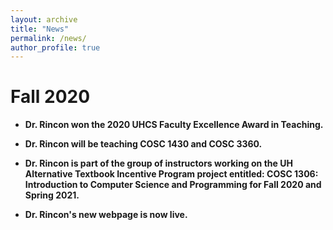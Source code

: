 ```yaml
---
layout: archive
title: "News"
permalink: /news/
author_profile: true
---
```


Fall 2020
======

* **Dr. Rincon won the 2020 UHCS Faculty Excellence Award in Teaching.**

* **Dr. Rincon will be teaching COSC 1430 and COSC 3360.**

* **Dr. Rincon is part of the group of instructors working on the UH Alternative Textbook Incentive Program project entitled: COSC 1306: Introduction to Computer Science and Programming for Fall 2020 and Spring 2021.**

* **Dr. Rincon's new webpage is now live.**
